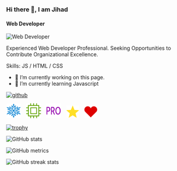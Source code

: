 ### Hi there 👋, I am Jihad
#### Web Developer
![Web Developer](https://scontent.fdac7-1.fna.fbcdn.net/v/t39.30808-6/470021800_122203372310080233_271373784410982140_n.jpg?stp=dst-jpg_s960x960_tt6&_nc_cat=101&ccb=1-7&_nc_sid=cc71e4&_nc_eui2=AeFycSkqRavz0SvToryccOX6MSA1vRFAYbMxIDW9EUBhs4EZQjv2O8SQBrt-7Z6NTDjOOwFJ8TuIBIhngtyKQGcN&_nc_ohc=tAQzJSFXsfoQ7kNvgEtWPT0&_nc_oc=AdgPIQFDYRKrVzKQ3yiGuMspyx2bFDO8qLvqnyGnIA6f2_jjIPReupvQsY9hIsaZcko&_nc_zt=23&_nc_ht=scontent.fdac7-1.fna&_nc_gid=AsIrDzAB4Et1QfjfbFLswTr&oh=00_AYCnd1dQ3Rr-ihXv8cyT5OkuAL7q3QrU0HkLE8omtdIkvw&oe=67ABE7BF)

Experienced Web Developer Professional. Seeking Opportunities to Contribute Organizational Excellence.

Skills: JS / HTML / CSS

- 🔭 I’m currently working on this page. 
- 🌱 I’m currently learning Javascript 


[<img src='https://cdn.jsdelivr.net/npm/simple-icons@3.0.1/icons/github.svg' alt='github' height='40'>](https://github.com/https://github.com/JihadIslam23/Jihad-Islam)  

<a href='https://archiveprogram.github.com/'><img src='https://raw.githubusercontent.com/acervenky/animated-github-badges/master/assets/acbadge.gif' width='40' height='40'></a> <a href='https://docs.github.com/en/developers'><img src='https://raw.githubusercontent.com/acervenky/animated-github-badges/master/assets/devbadge.gif' width='40' height='40'></a> <a href='https://github.com/pricing'><img src='https://raw.githubusercontent.com/acervenky/animated-github-badges/master/assets/pro.gif' width='40' height='40'></a> <a href='https://stars.github.com/'><img src='https://raw.githubusercontent.com/acervenky/animated-github-badges/master/assets/starbadge.gif' width='35' height='35'></a> <a href='https://docs.github.com/en/github/supporting-the-open-source-community-with-github-sponsors'><img src='https://raw.githubusercontent.com/acervenky/animated-github-badges/master/assets/sponsorbadge.gif' width='35' height='35'></a> 

[![trophy](https://github-profile-trophy.vercel.app/?username=https://github.com/JihadIslam23/Jihad-Islam)](https://github.com/ryo-ma/github-profile-trophy)

![GitHub stats](https://github-readme-stats.vercel.app/api?username=https://github.com/JihadIslam23/Jihad-Islam&show_icons=true)  

![GitHub metrics](https://metrics.lecoq.io/https://github.com/JihadIslam23/Jihad-Islam)  

![GitHub streak stats](https://streak-stats.demolab.com/?user=https://github.com/JihadIslam23/Jihad-Islam)  

